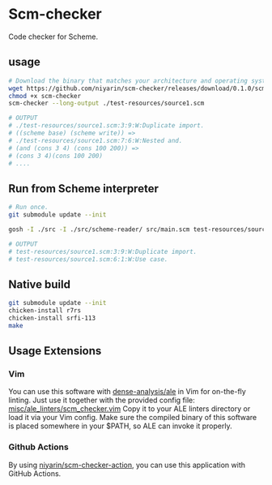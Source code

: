 # Scm-checker
Code checker for Scheme.

## usage

```bash
# Download the binary that matches your architecture and operating system.
wget https://github.com/niyarin/scm-checker/releases/download/0.1.0/scm-checker-0.1.0-linux-x86_64 -O scm-checker
chmod +x scm-checker
scm-checker --long-output ./test-resources/source1.scm

# OUTPUT
# ./test-resources/source1.scm:3:9:W:Duplicate import.
# ((scheme base) (scheme write)) =>
# ./test-resources/source1.scm:7:6:W:Nested and.
# (and (cons 3 4) (cons 100 200)) =>
# (cons 3 4)(cons 100 200)
# ....
```

## Run from Scheme interpreter
```bash
# Run once.
git submodule update --init

gosh -I ./src -I ./src/scheme-reader/ src/main.scm test-resources/source1.scm

# OUTPUT
# test-resources/source1.scm:3:9:W:Duplicate import.
# test-resources/source1.scm:6:1:W:Use case.
```

## Native build
```bash
git submodule update --init
chicken-install r7rs
chicken-install srfi-113
make
```

## Usage Extensions
### Vim
You can use this software with [dense-analysis/ale](https://github.com/dense-analysis/ale) in Vim for on-the-fly linting.
Just use it together with the provided config file:  [misc/ale_linters/scm_checker.vim](https://github.com/niyarin/scm-checker/blob/main/misc/ale_linters/scm_checker.vim)
Copy it to your ALE linters directory or load it via your Vim config.
Make sure the compiled binary of this software is placed somewhere in your $PATH, so ALE can invoke it properly.

### Github Actions
By using [niyarin/scm-checker-action](https://github.com/niyarin/scm-checker-action), you can use this application with GitHub Actions.
